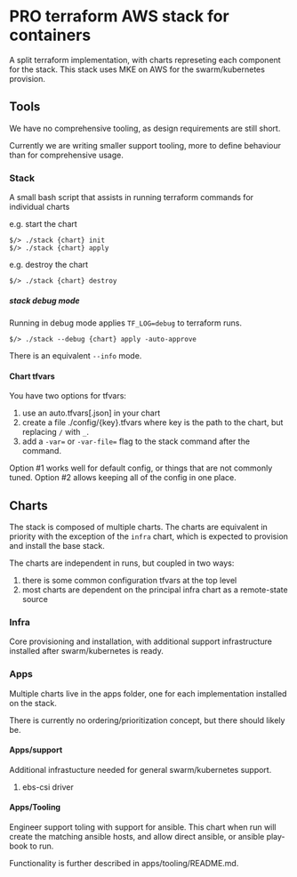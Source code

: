 # PRO terraform AWS stack for containers

A split terraform implementation, with charts represeting each component for the stack. 
This stack uses MKE on AWS for the swarm/kubernetes provision.

## Tools

We have no comprehensive tooling, as design requirements are still short.

Currently we are writing smaller support tooling, more to define behaviour than for
comprehensive usage.

### Stack

A small bash script that assists in running terraform commands for individual charts

e.g. start the chart
```
$/> ./stack {chart} init
$/> ./stack {chart} apply
```

e.g. destroy the chart
```
$/> ./stack {chart} destroy
```

##### stack debug mode

Running in debug mode applies `TF_LOG=debug` to terraform runs.

```
$/> ./stack --debug {chart} apply -auto-approve
```

There is an equivalent `--info` mode.

#### Chart tfvars

You have two options for tfvars:

1. use an auto.tfvars[.json] in your chart
2. create a file ./config/{key}.tfvars where key is the path to the chart, but replacing
   `/` with `_`.
3. add a `-var=` or `-var-file=` flag to the stack command after the command.

Option #1 works well for default config, or things that are not commonly tuned.
Option #2 allows keeping all of the config in one place.

## Charts

The stack is composed of multiple charts.  The charts are equivalent in priority with the
exception of the `infra` chart, which is expected to provision and install the base stack.

The charts are independent in runs, but coupled in two ways:
1. there is some common configuration tfvars at the top level
2. most charts are dependent on the principal infra chart as a remote-state source

### Infra

Core provisioning and installation, with additional support infrastructure installed
after swarm/kubernetes is ready.

### Apps

Multiple charts live in the apps folder, one for each implementation installed on the 
stack.

There is currently no ordering/prioritization concept, but there should likely be.

#### Apps/support

Additional infrastucture needed for general swarm/kubernetes support.

1. ebs-csi driver

#### Apps/Tooling

Engineer support toling with support for ansible.  This chart when run will create the
matching ansible hosts, and allow direct ansible, or ansible play-book to run.

Functionality is further described in apps/tooling/README.md.
